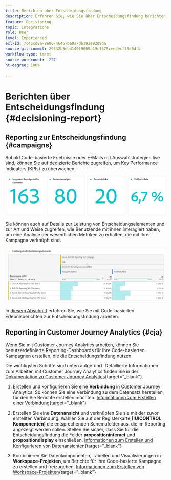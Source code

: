 ```yaml
---
title: Berichten über Entscheidungsfindung
description: Erfahren Sie, wie Sie über Entscheidungsfindung berichten.
feature: Decisioning
topic: Integrations
role: User
level: Experienced
exl-id: 7c45cd8a-8e86-4646-ba0a-db393e92d9da
source-git-commit: 29532b5ebd140f9609a29c1375ceedecf55d0dfb
workflow-type: tm+mt
source-wordcount: '227'
ht-degree: 100%

---
```



# Berichten über Entscheidungsfindung {#decisioning-report}

## Reporting zur Entscheidungsfindung {#campaigns}

Sobald Code-basierte Erlebnisse oder E-Mails mit Auswahlstrategien live sind, können Sie auf dedizierte Berichte zugreifen, um Key Performance Indicators (KPIs) zu überwachen.

<!--Once code-based experiences are live, you can access dedicated reports to monitor Key Performance Indicators (KPIs) as an all-encompassing dashboard, delivering an analysis of essential metrics associated with your campaign.

This encompasses details related to the decision items performances and how users interacted with them. [Learn how to work with Code-based experience reports](../reports/campaign-global-report-cja-code.md)-->

![](../reports/assets/cja-decisioning-kpis.png)

Sie können auch auf Details zur Leistung von Entscheidungselementen und zur Art und Weise zugreifen, wie Benutzende mit ihnen interagiert haben, um eine Analyse der wesentlichen Metriken zu erhalten, die mit Ihrer Kampagne verknüpft sind.

![](../reports/assets/cja-decisioning-item-performance.png)

In [diesem Abschnitt](../reports/campaign-global-report-cja-code.md#decisioning-reporting) erfahren Sie, wie Sie mit Code-basierten Erlebnisberichten zur Entscheidungsfindung arbeiten.

## Reporting in Customer Journey Analytics {#cja}

Wenn Sie mit Customer Journey Analytics arbeiten, können Sie benutzerdefinierte Reporting-Dashboards für Ihre Code-basierten Kampagnen erstellen, die die Entscheidungsfindung nutzen.

Die wichtigsten Schritte sind unten aufgeführt. Detaillierte Informationen zum Arbeiten mit Customer Journey Analytics finden Sie in der [Dokumentation zu Customer Journey Analytics](https://experienceleague.adobe.com/de/docs/analytics-platform/using/cja-landing){target="_blank"}.

1. Erstellen und konfigurieren Sie eine **Verbindung** in Customer Journey Analytics. So können Sie eine Verbindung zu dem Datensatz herstellen, für den Sie Berichte erstellen möchten. [Informationen zum Erstellen einer Verbindung](https://experienceleague.adobe.com/de/docs/analytics-platform/using/cja-connections/create-connection){target="_blank"}

1. Erstellen Sie eine **Datenansicht** und verknüpfen Sie sie mit der zuvor erstellten Verbindung. Wählen Sie auf der Registerkarte **[!UICONTROL Komponenten]** die entsprechenden Schemafelder aus, die im Reporting angezeigt werden sollen. Stellen Sie sicher, dass Sie für die Entscheidungsfindung die Felder **propositioninteract** und **propositiondisplay** einschließen. [Informationen zum Erstellen und Konfigurieren von Datenansichten](https://experienceleague.adobe.com/de/docs/analytics-platform/using/cja-dataviews/create-dataview){target="_blank"}

1. Kombinieren Sie Datenkomponenten, Tabellen und Visualisierungen in **Workspace-Projekten**, um Berichte für Ihre Code-basierte Kampagne zu erstellen und freizugeben. [Informationen zum Erstellen von Workspace-Projekten](https://experienceleague.adobe.com/de/docs/analytics-platform/using/cja-workspace/build-workspace-project/create-projects){target="_blank"}
